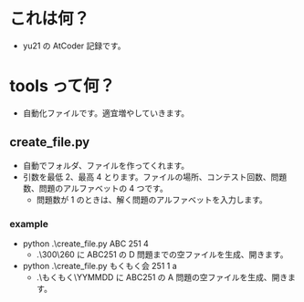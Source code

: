 # これは何？

- yu21 の AtCoder 記録です。

# tools って何？

- 自動化ファイルです。適宜増やしていきます。

## create_file.py

- 自動でフォルダ、ファイルを作ってくれます。
- 引数を最低 2、最高 4 とります。ファイルの場所、コンテスト回数、問題数、問題のアルファベットの 4 つです。
  - 問題数が 1 のときは、解く問題のアルファベットを入力します。

### example

- python .\create_file.py ABC 251 4
  - .\300\260 に ABC251 の D 問題までの空ファイルを生成、開きます。
- python .\create_file.py もくもく会 251 1 a
  - .\もくもく\YYMMDD に ABC251 の A 問題の空ファイルを生成、開きます。
